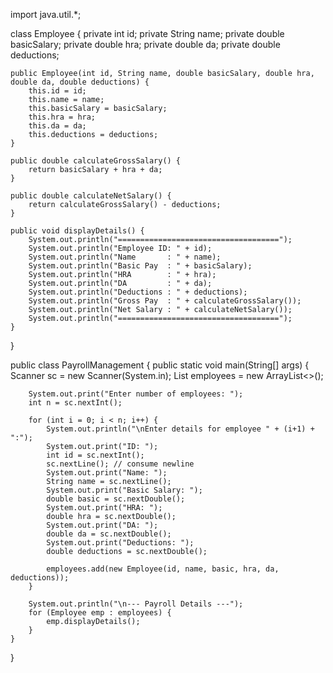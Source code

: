 import java.util.*;

class Employee {
    private int id;
    private String name;
    private double basicSalary;
    private double hra;
    private double da;
    private double deductions;

    public Employee(int id, String name, double basicSalary, double hra, double da, double deductions) {
        this.id = id;
        this.name = name;
        this.basicSalary = basicSalary;
        this.hra = hra;
        this.da = da;
        this.deductions = deductions;
    }

    public double calculateGrossSalary() {
        return basicSalary + hra + da;
    }

    public double calculateNetSalary() {
        return calculateGrossSalary() - deductions;
    }

    public void displayDetails() {
        System.out.println("====================================");
        System.out.println("Employee ID: " + id);
        System.out.println("Name       : " + name);
        System.out.println("Basic Pay  : " + basicSalary);
        System.out.println("HRA        : " + hra);
        System.out.println("DA         : " + da);
        System.out.println("Deductions : " + deductions);
        System.out.println("Gross Pay  : " + calculateGrossSalary());
        System.out.println("Net Salary : " + calculateNetSalary());
        System.out.println("====================================");
    }
}

public class PayrollManagement {
    public static void main(String[] args) {
        Scanner sc = new Scanner(System.in);
        List<Employee> employees = new ArrayList<>();

        System.out.print("Enter number of employees: ");
        int n = sc.nextInt();

        for (int i = 0; i < n; i++) {
            System.out.println("\nEnter details for employee " + (i+1) + ":");
            System.out.print("ID: ");
            int id = sc.nextInt();
            sc.nextLine(); // consume newline
            System.out.print("Name: ");
            String name = sc.nextLine();
            System.out.print("Basic Salary: ");
            double basic = sc.nextDouble();
            System.out.print("HRA: ");
            double hra = sc.nextDouble();
            System.out.print("DA: ");
            double da = sc.nextDouble();
            System.out.print("Deductions: ");
            double deductions = sc.nextDouble();

            employees.add(new Employee(id, name, basic, hra, da, deductions));
        }

        System.out.println("\n--- Payroll Details ---");
        for (Employee emp : employees) {
            emp.displayDetails();
        }
    }
}
